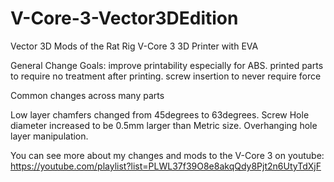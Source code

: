 # V-Core-3-Vector3DEdition
Vector 3D Mods of the Rat Rig V-Core 3 3D Printer with EVA

General Change Goals:
improve printability especially for ABS. 
printed parts to require no treatment after printing.
screw insertion to never require force

Common changes across many parts

Low layer chamfers changed from 45degrees to 63degrees. 
Screw Hole diameter increased to be 0.5mm larger than Metric size. 
Overhanging hole layer manipulation. 

You can see more about my changes and mods to the V-Core 3 on youtube: https://youtube.com/playlist?list=PLWL37f39O8e8akqQdy8Pjt2n6UtyTdXjF
